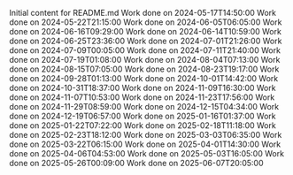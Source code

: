 Initial content for README.md
Work done on 2024-05-17T14:50:00
Work done on 2024-05-22T21:15:00
Work done on 2024-06-05T06:05:00
Work done on 2024-06-16T09:29:00
Work done on 2024-06-14T10:59:00
Work done on 2024-06-25T23:36:00
Work done on 2024-07-01T21:26:00
Work done on 2024-07-09T00:05:00
Work done on 2024-07-11T21:40:00
Work done on 2024-07-19T01:08:00
Work done on 2024-08-04T07:13:00
Work done on 2024-08-15T07:05:00
Work done on 2024-08-23T19:17:00
Work done on 2024-09-28T01:13:00
Work done on 2024-10-01T14:42:00
Work done on 2024-10-31T18:37:00
Work done on 2024-11-09T16:30:00
Work done on 2024-11-07T10:53:00
Work done on 2024-11-23T17:56:00
Work done on 2024-11-29T08:59:00
Work done on 2024-12-15T04:34:00
Work done on 2024-12-19T06:57:00
Work done on 2025-01-16T01:37:00
Work done on 2025-01-22T07:22:00
Work done on 2025-02-18T11:18:00
Work done on 2025-02-23T18:12:00
Work done on 2025-03-03T06:35:00
Work done on 2025-03-22T06:15:00
Work done on 2025-04-01T14:30:00
Work done on 2025-04-06T04:53:00
Work done on 2025-05-03T16:05:00
Work done on 2025-05-26T00:09:00
Work done on 2025-06-07T20:05:00
